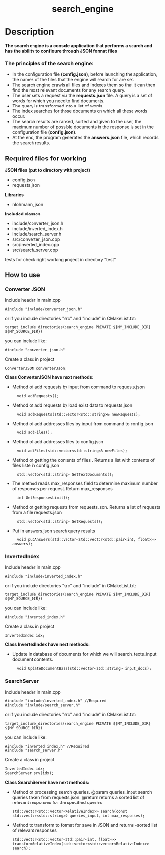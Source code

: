 <h1 align="center">search_engine</h1>

# Description
**The search engine is a console application
that performs a search and has the ability to configure through JSON format
files**

### The principles of the search engine:

- In the configuration file **(config.json)**, before launching the application, the names of the files that the engine will search for are set.
- The search engine crawls all files and indexes them so that it can then find the most relevant documents for any search query.
- The user sets a request via the **requests.json** file. A query is a set of words for which you need to find documents.
- The query is transformed into a list of words.
- The index searches for those documents on which all these words occur.
- The search results are ranked, sorted and given to the user, the maximum number of possible documents in the response is set in the configuration file **(config.json)**.
- At the end, the program generates the **answers.json** file, which records the search results.

## Required files for working
**JSON files (put to directory with project)**
- config.json
- requests.json

**Libraries**

- nlohmann_json

**Included classes**

- include/converter_json.h
- include/inverted_index.h
- include/search_server.h
- src/converter_json.cpp
- src/inverted_index.cpp
- src/search_server.cpp

tests for check right working project in directory "test"

## How to use

### Converter JSON

Include header in main.cpp

```
#include "include/converter_json.h"
```
or if you include directories "src" and "include" in CMakeList.txt:
```
target_include_directories(search_engine PRIVATE ${MY_INCLUDE_DIR} ${MY_SOURCE_DIR})
```
you can include like:
```
#include "converter_json.h" 
```
Create a class in project

```
ConverterJSON converterJson;
```
**Class ConverterJSON have next methods:**

- Method of add requests by input from command to requests.json

  ```
    void addRequests();
  ```
- Method of add requests by load exist data to requests.json

  ```
    void addRequests(std::vector<std::string>& newRequests);
  ```
- Method of add addresses files by input from command to config.json

  ```
    void addFiles();
  ```
- Method of add addresses files to config.json

  ```
    void addFiles(std::vector<std::string>& newFiles);
  ```
- Method of getting the contents of files . Returns a list with contents of files liste in config.json

  ```
    std::vector<std::string> GetTextDocuments();
  ```
- The method reads max_responses field to determine maximum number of responses per request. Return max_responses

  ```
    int GetResponsesLimit();
  ```
- Method of getting requests from requests.json. Returns a list of requests from a file requests.json

  ```
    std::vector<std::string> GetRequests();
  ```
- Put in answers.json search query results

  ```
    void putAnswers(std::vector<std::vector<std::pair<int, float>>> answers);
  ```
  
### InvertedIndex

Include header in main.cpp

```
#include "include/inverted_index.h"
```
or if you include directories "src" and "include" in CMakeList.txt:
```
target_include_directories(search_engine PRIVATE ${MY_INCLUDE_DIR} ${MY_SOURCE_DIR})
```
you can include like:
```
#include "inverted_index.h" 
```
Create a class in project

```
InvertedIndex idx;
```

**Class InvertedIndex have next methods:**

- Update in database of documents for which we will search. texts_input document contents.

  ```
    void UpdateDocumentBase(std::vector<std::string> input_docs);
  ```

### SearchServer 

Include header in main.cpp

```
#include "include/inverted_index.h" //Required
#include "include/search_server.h"
```
or if you include directories "src" and "include" in CMakeList.txt:
```
target_include_directories(search_engine PRIVATE ${MY_INCLUDE_DIR} ${MY_SOURCE_DIR})
```
you can include like:
```
#include "inverted_index.h" //Required
#include "search_server.h"
```
Create a class in project

```
InvertedIndex idx;
SearchServer srv(idx);
```

**Class SearchServer have next methods:**
- Method of processing search queries. @param queries_input search queries taken from requests.json. @return returns a sorted list of relevant responses for the specified queries
    
    ```
    std::vector<std::vector<RelativeIndex>> search(const std::vector<std::string>& queries_input, int max_responses);
    ```
- Method to transform to format for save in JSON and returns -sorted list of relevant responses
    
    ```
    std::vector<std::vector<std::pair<int, float>>> transformRelativeIndex(std::vector<std::vector<RelativeIndex>> search);
    ```
    

